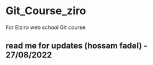 # Git_Course_ziro
For Elziro web school Git course
## read me for updates (hossam fadel) - 27/08/2022
